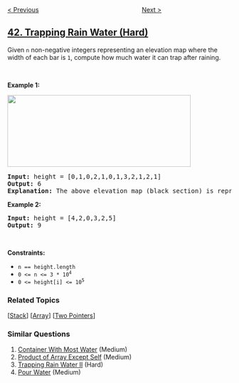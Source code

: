 <!--|This file generated by command(leetcode description); DO NOT EDIT.    |-->
<!--+----------------------------------------------------------------------+-->
<!--|@author    openset <openset.wang@gmail.com>                           |-->
<!--|@link      https://github.com/openset                                 |-->
<!--|@home      https://github.com/openset/leetcode                        |-->
<!--+----------------------------------------------------------------------+-->

[< Previous](../first-missing-positive "First Missing Positive")
　　　　　　　　　　　　　　　　
[Next >](../multiply-strings "Multiply Strings")

## [42. Trapping Rain Water (Hard)](https://leetcode.com/problems/trapping-rain-water "接雨水")

<p>Given <code>n</code> non-negative integers representing an elevation map where the width of each bar is <code>1</code>, compute how much water it can trap after raining.</p>

<p>&nbsp;</p>
<p><strong>Example 1:</strong></p>
<img src="https://assets.leetcode.com/uploads/2018/10/22/rainwatertrap.png" style="width: 412px; height: 161px;" />
<pre>
<strong>Input:</strong> height = [0,1,0,2,1,0,1,3,2,1,2,1]
<strong>Output:</strong> 6
<strong>Explanation:</strong> The above elevation map (black section) is represented by array [0,1,0,2,1,0,1,3,2,1,2,1]. In this case, 6 units of rain water (blue section) are being trapped.
</pre>

<p><strong>Example 2:</strong></p>

<pre>
<strong>Input:</strong> height = [4,2,0,3,2,5]
<strong>Output:</strong> 9
</pre>

<p>&nbsp;</p>
<p><strong>Constraints:</strong></p>

<ul>
	<li><code>n == height.length</code></li>
	<li><code>0 &lt;= n &lt;= 3 * 10<sup>4</sup></code></li>
	<li><code>0 &lt;= height[i] &lt;= 10<sup>5</sup></code></li>
</ul>

### Related Topics
  [[Stack](../../tag/stack/README.md)]
  [[Array](../../tag/array/README.md)]
  [[Two Pointers](../../tag/two-pointers/README.md)]

### Similar Questions
  1. [Container With Most Water](../container-with-most-water) (Medium)
  1. [Product of Array Except Self](../product-of-array-except-self) (Medium)
  1. [Trapping Rain Water II](../trapping-rain-water-ii) (Hard)
  1. [Pour Water](../pour-water) (Medium)
